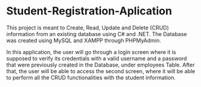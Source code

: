 # Student-Registration-Aplication
This project is meant to Create, Read, Update and Delete (CRUD) information from an existing database using C# and .NET. 
The Database was created using MySQL and XAMPP through PHPMyAdmin.

In this application, the user will go through a login screen where it is supposed to verify its credentials with a valid username and a password that were previously 
created in the Database, under employees Table. 
After that, the user will be able to access the second screen, where it will be able to perform all the CRUD functionalities with the student information.
